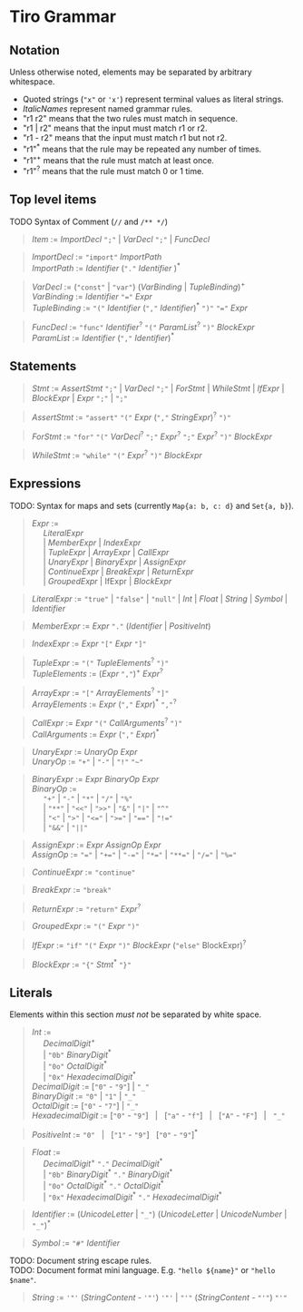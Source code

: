 # Tiro Grammar

## Notation

Unless otherwise noted, elements may be separated by arbitrary whitespace.

-   Quoted strings (`"x"` or `'x'`) represent terminal values as literal strings.
-   _ItalicNames_ represent named grammar rules.
-   "r1 r2" means that the two rules must match in sequence.
-   "r1 | r2" means that the input must match r1 or r2.
-   "r1 - r2" means that the input must match r1 but not r2.
-   "r1"<sup>\*</sup> means that the rule may be repeated any number of times.
-   "r1"<sup>+</sup> means that the rule must match at least once.
-   "r1"<sup>?</sup> means that the rule must match 0 or 1 time.

## Top level items

TODO Syntax of Comment (`//` and `/** */`)

> _Item_ := _ImportDecl_ `";"` | _VarDecl_ `";"` | _FuncDecl_

> _ImportDecl_ := `"import"` _ImportPath_  
> _ImportPath_ := _Identifier_ (`"."` _Identifier_ )<sup>\*</sup>

> _VarDecl_ := (`"const"` | `"var"`) (_VarBinding_ | _TupleBinding_)<sup>+</sup>  
> _VarBinding_ := _Identifier_ `"="` _Expr_  
> _TupleBinding_ := `"("` _Identifier_ (`","` _Identifier_)<sup>\*</sup> `")"` `"="` _Expr_

> _FuncDecl_ := `"func"` _Identifier_<sup>?</sup> `"("` _ParamList_<sup>?</sup> `")"` _BlockExpr_  
> _ParamList_ := _Identifier_ (`","` _Identifier_)<sup>\*</sup>

## Statements

> _Stmt_ := _AssertStmt_ `";"` | _VarDecl_ `";"` | _ForStmt_ | _WhileStmt_ | _IfExpr_ | _BlockExpr_ | _Expr_ `";"` | `";"`

> _AssertStmt_ := `"assert"` `"("` _Expr_ (`","` _StringExpr_)<sup>?</sup> `")"`

> _ForStmt_ := `"for"` `"("` _VarDecl_<sup>?</sup> `";"` _Expr_<sup>?</sup> `";"` _Expr_<sup>?</sup> `")"` _BlockExpr_

> _WhileStmt_ := `"while"` `"("` _Expr_<sup>?</sup> `")"` _BlockExpr_

## Expressions

TODO: Syntax for maps and sets (currently `Map{a: b, c: d}` and `Set{a, b}`).

> _Expr_ :=  
> &nbsp;&nbsp;&nbsp;&nbsp; _LiteralExpr_  
> &nbsp;&nbsp;&nbsp;&nbsp; | _MemberExpr_ | _IndexExpr_  
> &nbsp;&nbsp;&nbsp;&nbsp; | _TupleExpr_ | _ArrayExpr_ | _CallExpr_  
> &nbsp;&nbsp;&nbsp;&nbsp; | _UnaryExpr_ | _BinaryExpr_ | _AssignExpr_  
> &nbsp;&nbsp;&nbsp;&nbsp; | _ContinueExpr_ | _BreakExpr_ | _ReturnExpr_  
> &nbsp;&nbsp;&nbsp;&nbsp; | _GroupedExpr_ | IfExpr | _BlockExpr_

> _LiteralExpr_ := `"true"` | `"false"` | `"null"` | _Int_ | _Float_ | _String_ | _Symbol_ | _Identifier_

> _MemberExpr_ := _Expr_ `"."` (_Identifier_ | _PositiveInt_)

> _IndexExpr_ := _Expr_ `"["` _Expr_ `"]"`

> _TupleExpr_ := `"("` _TupleElements_<sup>?</sup> `")"`  
> _TupleElements_ := (_Expr_ `","`)<sup>+</sup> _Expr_<sup>?</sup>

> _ArrayExpr_ := `"["` _ArrayElements_<sup>?</sup> `"]"`  
> _ArrayElements_ := _Expr_ (`","` _Expr_)<sup>\*</sup> `","`<sup>?</sup>

> _CallExpr_ := _Expr_ `"("` _CallArguments_<sup>?</sup> `")"`  
> _CallArguments_ := _Expr_ (`","` _Expr_)<sup>\*</sup>

> _UnaryExpr_ := _UnaryOp_ _Expr_  
> _UnaryOp_ := `"+"` | `"-"` | `"!"` `"~"`

> _BinaryExpr_ := _Expr_ _BinaryOp_ _Expr_  
> _BinaryOp_ :=  
> &nbsp;&nbsp;&nbsp;&nbsp; `"+"` | `"-"` | `"*"` | `"/"` | `"%"`  
> &nbsp;&nbsp;&nbsp;&nbsp; | `"**"` | `"<<"` | `">>"` | `"&"` | `"|"` | `"^"`  
> &nbsp;&nbsp;&nbsp;&nbsp; | `"<"` | `">"` | `"<="` | `">="` | `"=="` | `"!="`  
> &nbsp;&nbsp;&nbsp;&nbsp; | `"&&"` | `"||"`

> _AssignExpr_ := _Expr_ _AssignOp_ _Expr_  
> _AssignOp_ := `"="` | `"+="` | `"-="` | `"*="` | `"**="` | `"/="` | `"%="`

> _ContinueExpr_ := `"continue"`

> _BreakExpr_ := `"break"`

> _ReturnExpr_ := `"return"` _Expr_<sup>?</sup>

> _GroupedExpr_ := `"("` _Expr_ `")"`

> _IfExpr_ := `"if"` `"("` _Expr_ `")"` _BlockExpr_ (`"else"` BlockExpr)<sup>?</sup>

> _BlockExpr_ := `"{"` _Stmt_<sup>\*</sup> `"}"`

## Literals

Elements within this section _must not_ be separated by white space.

> _Int_ :=  
> &nbsp;&nbsp;&nbsp;&nbsp; _DecimalDigit_<sup>+</sup>  
> &nbsp;&nbsp;&nbsp;&nbsp; | `"0b"` _BinaryDigit_<sup>\*</sup>  
> &nbsp;&nbsp;&nbsp;&nbsp; | `"0o"` _OctalDigit_<sup>\*</sup>  
> &nbsp;&nbsp;&nbsp;&nbsp; | `"0x"` _HexadecimalDigit_<sup>\*</sup>  
> _DecimalDigit_ := [`"0"` - `"9"`] | `"_"`  
> _BinaryDigit_ := `"0"` | `"1"` | `"_"`  
> _OctalDigit_ := [`"0"` - `"7"`] | `"_"`  
> _HexadecimalDigit_ := [`"0"` - `"9"`] &nbsp; | &nbsp; [`"a"` - `"f"`] &nbsp; | &nbsp; [`"A"` - `"F"`] &nbsp; | &nbsp; `"_"`

> _PositiveInt_ := `"0"` &nbsp; | &nbsp; [`"1"` - `"9"`] &nbsp; [`"0"` - `"9"`]<sup>\*</sup>

> _Float_ :=  
> &nbsp;&nbsp;&nbsp;&nbsp; _DecimalDigit_<sup>+</sup> `"."` _DecimalDigit_<sup>\*</sup>  
> &nbsp;&nbsp;&nbsp;&nbsp; | `"0b"` _BinaryDigit_<sup>\*</sup> `"."` _BinaryDigit_<sup>\*</sup>  
> &nbsp;&nbsp;&nbsp;&nbsp; | `"0o"` _OctalDigit_<sup>\*</sup> `"."` _OctalDigit_<sup>\*</sup>  
> &nbsp;&nbsp;&nbsp;&nbsp; | `"0x"` _HexadecimalDigit_<sup>\*</sup> `"."` _HexadecimalDigit_<sup>\*</sup>

> _Identifier_ := (_UnicodeLetter_ | `"_"`) (_UnicodeLetter_ | _UnicodeNumber_ | `"_"`)<sup>\*</sup>

> _Symbol_ := `"#"` _Identifier_

TODO: Document string escape rules.  
TODO: Document format mini language. E.g. `"hello ${name}"` or `"hello $name"`.

> _String_ := `'"'` (_StringContent_ - `'"'`) `'"'` | `"'"` (_StringContent_ - `"'"`) `"'"`

